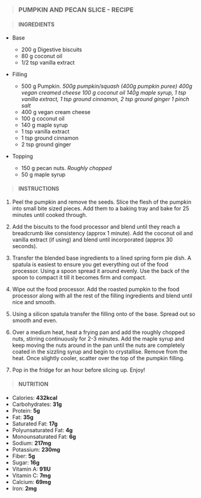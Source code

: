 > ### PUMPKIN AND PECAN SLICE - RECIPE


> #### INGREDIENTS
* Base
  * 200 g Digestive biscuits
  * 80 g coconut oil
  * 1/2 tsp vanilla extract
  
* Filling
  * 500 g Pumpkin.
  _500g pumpkin/squash (400g pumpkin puree)
  400g vegan creamed cheese 100 g coconut oil 
  140g maple syrup, 1 tsp vanilla extract, 
  1 tsp ground cinnamon, 
  2 tsp ground ginger
  1 pinch salt_
  * 400 g vegan cream cheese
  * 100 g coconut oil
  * 140 g maple syrup
  * 1 tsp vanilla extract
  * 1 tsp ground cinnamon
  * 2 tsp ground ginger

* Topping
  * 150 g pecan nuts. _Roughly chopped_
  * 50 g maple syrup
 
> #### INSTRUCTIONS

1. Peel the pumpkin and remove the seeds. Slice the flesh of the pumpkin into small bite sized pieces. 
Add them to a baking tray and bake for 25 minutes until cooked through.
2. Add the biscuits to the food processor and blend until they reach a breadcrumb like consistency (approx 1 minute). 
Add the coconut oil and vanilla extract (if using) and blend until incorporated (approx 30 seconds).
3. Transfer the blended base ingredients to a lined spring form pie dish. 
A spatula is easiest to ensure you get everything out of the food processor. Using a spoon spread it around evenly. 
Use the back of the spoon to compact it till it becomes firm and compact.
4. Wipe out the food processor. 
Add the roasted pumpkin to the food processor along with all the rest of the filling ingredients 
and blend until nice and smooth.
5. Using a silicon spatula transfer the filling onto of the base. Spread out so smooth and even.
6. Over a medium heat, heat a frying pan and add the roughly chopped nuts, stirring continuously for 2-3 minutes.
Add the maple syrup and keep moving the nuts around in the pan until the nuts are completely coated 
in the sizzling syrup and begin to crystallise. 
Remove from the heat. Once slightly cooler, scatter over the top of the pumpkin filling.

7. Pop in the fridge for an hour before slicing up. Enjoy!

> #### NUTRITION
* Calories: **432kcal**
* Carbohydrates: **31g**
* Protein: **5g**
* Fat: **35g**
* Saturated Fat: **17g**
* Polyunsaturated Fat: **4g**
* Monounsaturated Fat: **6g**
* Sodium: **217mg**
* Potassium: **230mg**
* Fiber: **5g**
* Sugar: **16g**
* Vitamin A: **91IU**
* Vitamin C: **7mg**
* Calcium: **69mg**
* Iron: **2mg**
